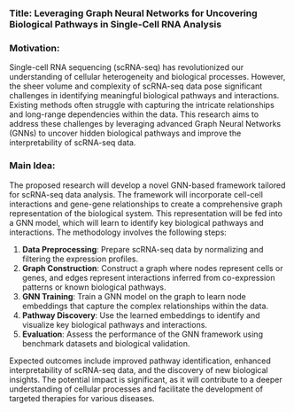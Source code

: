 ### Title: Leveraging Graph Neural Networks for Uncovering Biological Pathways in Single-Cell RNA Analysis

### Motivation:
Single-cell RNA sequencing (scRNA-seq) has revolutionized our understanding of cellular heterogeneity and biological processes. However, the sheer volume and complexity of scRNA-seq data pose significant challenges in identifying meaningful biological pathways and interactions. Existing methods often struggle with capturing the intricate relationships and long-range dependencies within the data. This research aims to address these challenges by leveraging advanced Graph Neural Networks (GNNs) to uncover hidden biological pathways and improve the interpretability of scRNA-seq data.

### Main Idea:
The proposed research will develop a novel GNN-based framework tailored for scRNA-seq data analysis. The framework will incorporate cell-cell interactions and gene-gene relationships to create a comprehensive graph representation of the biological system. This representation will be fed into a GNN model, which will learn to identify key biological pathways and interactions. The methodology involves the following steps:
1. **Data Preprocessing**: Prepare scRNA-seq data by normalizing and filtering the expression profiles.
2. **Graph Construction**: Construct a graph where nodes represent cells or genes, and edges represent interactions inferred from co-expression patterns or known biological pathways.
3. **GNN Training**: Train a GNN model on the graph to learn node embeddings that capture the complex relationships within the data.
4. **Pathway Discovery**: Use the learned embeddings to identify and visualize key biological pathways and interactions.
5. **Evaluation**: Assess the performance of the GNN framework using benchmark datasets and biological validation.

Expected outcomes include improved pathway identification, enhanced interpretability of scRNA-seq data, and the discovery of new biological insights. The potential impact is significant, as it will contribute to a deeper understanding of cellular processes and facilitate the development of targeted therapies for various diseases.
